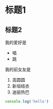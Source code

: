 # 标题1
## 标题2

我的爱好是

* 唱
* 跳

我的前女友是

1. 高圆圆
2. 新垣结衣
3. 迪丽热巴
   
```JavaScript
console.log('hello')
```

